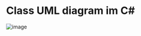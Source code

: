 <h1>Class UML diagram im C#</h1>

![image](https://github.com/user-attachments/assets/6620496e-1a91-4d2f-b626-f268e6c50352)
